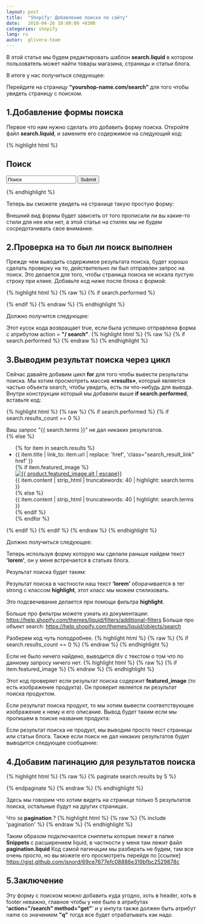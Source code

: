 ```yaml
---
layout: post
title:  "Shopify: Добавление поиска по сайту"
date:   2018-04-26 10:00:00 +0300
categories: shopify
lang: ru
autor:  glivera-team
---
```


В этой статье мы будем редактировать шаблон <b>search.liquid</b> в котором пользователь может найти товары магазина, страницы и статьи блога.

В итоге у нас получиться следующее:
<img alt="" src="../../../../i/search-1.jpg">

Перейдите на страницу <b>“yourshop-name.com/search”</b> для того чтобы увидеть страницу с поиском.

## 1.Добавление формы поиска

Первое что нам нужно сделать это добавить форму поиска. Откройте файл <b>search.liquid</b>, и замените его содержимое на следующий код:

{% highlight html %}
<h2 class="title_h2">Поиск</h2>
<div class="search">
	<form action="/search" method="get" class="search_form">
		<div class="search_row">
			<input class="search_input" type="text" name="q" value="Поиск">
			<input type="submit"  class="search_btn">
		</div>
	</form>
</div>
{% endhighlight %}

Теперь вы сможете увидеть на странице такую простую форму:
<img alt="" src="../../../../i/search-2.jpg">

Внешний вид формы будет зависеть от того прописали ли вы какие-то стили для нее или нет, в этой статье на стилях мы не будем сосредотачивать свое внимание.

## 2.Проверка на то был ли поиск выполнен

Прежде чем выводить содержимое результата поиска, будет хорошо сделать проверку на то, действительно ли был отправлен запрос на поиск. Это делается для того, чтобы страница поиска не искала пустую строку при клике. Добавьте код ниже после блока с формой:

{% highlight html %}
{% raw  %}
{% if search.performed %}

{% endif %}
{% endraw %}
{% endhighlight %}

Должно получится следующее:
<img alt="" src="../../../../i/search-3.jpg">

Этот кусок кода возвращает true, если была успешно отправлена форма с атрибутом action = <b>"/ search"</b>.
{% highlight html %}
{% raw %}
{% if search.performed %}
{% endraw %}
{% endhighlight %}

## 3.Выводим результат поиска через цикл

Сейчас давайте добавим цикл <b>for</b> для того чтобы вывести результаты поиска. Мы хотим просмотреть массив <b>«results»</b>, который является частью объекта search, чтобы увидеть, есть ли что-нибудь для вывода.
Внутри конструкции который мы добавили выше <b>if search.performed</b>, вставьте код:

{% highlight html %}
{% raw %}
{% if search.performed %}
	{% if search.results_count == 0 %}
		<div class="search_none">Ваш запрос <span class="search_none_result">"{{ search.terms }}"</span> не дал никаких результатов.</div>
	{% else %}
		<ul class="search_result">
			{% for item in search.results %}
				<li class="search_result_item">
					<div class="search_result_title">{{ item.title | link_to: item.url | replace: 'href', 'class="search_result_link" href' }}</div>
					{% if item.featured_image %}
						<div class="product">
							<a class="product_i_link" href="{{ item.url }}">
								<img class="product_img" src="{{ item.featured_image.src | product_img_url: 'small' }}" alt="{{ product.featured_image.alt | escape}}">
							</a>
						</div>
						<div class="search_result_text">{{ item.content | strip_html | truncatewords: 40 | highlight: search.terms }}</div>
						{% else %}
							<div class="search_result_text">{{ item.content | strip_html | truncatewords: 40 | highlight: search.terms }}</div>
					{% endif %}
				</li>
			{% endfor %}
		</ul>
	{% endif %}
{% endif %}
{% endraw %}
{% endhighlight %}

Должно получиться следующее:
<img alt="" src="../../../../i/search-4.jpg">

Теперь используя форму которую мы сделали раньше найдем текст <b>'lorem'</b>, он у меня встречается в статьях блога.

Результат поиска будет таким:
<img alt="" src="../../../../i/search-5.jpg">

Результат поиска в частности наш текст <b>‘lorem’</b> оборачивается в тег strong с классом <b>highlight</b>, этот класс мы можем стилизовать.

Это подсвечивание делается при помощи фильтра <b>highlight</b>.

Больше про фильтры можете узнать из документации: https://help.shopify.com/themes/liquid/filters/additional-filters
Больше про объект search: https://help.shopify.com/themes/liquid/objects/search

Разберем код чуть поподробнее.
{% highlight html %}
{% raw %}
{% if search.results_count == 0 %}
{% endraw %}
{% endhighlight %}

Если не было ничего найдено, выводится div с текстом о том что по данному запросу ничего нет.
{% highlight html %}
{% raw %}
{% if item.featured_image %}
{% endraw %}
{% endhighlight %}

Этот код проверяет если результат поиска содержит <b>featured_image</b> (то есть изображение продукта). Он проверит является ли результат поиска продуктом.

Если результат поиска продукт, то мы хотим вывести соответствующее изображение к нему и его описание. Вывод будет таким если мы пропишем в поиске название продукта:
<img alt="" src="../../../../i/search-6.jpg">

Если результат поиска не продукт, мы выводим просто текст страницы или статьи блога. Также если поиск не дал никаких результатов будет выводится следующее сообщение:
<img alt="" src="../../../../i/search-7.jpg">

## 4.Добавим пагинацию для результатов поиска

{% highlight html %}
{% raw %}
{% paginate search.results by 5 %}

{% endpaginate %}
{% endraw %}
{% endhighlight %}

Здесь мы говорим что хотим видеть на странице только 5 результатов поиска, остальные будут на других страницах.
<img alt="" src="../../../../i/search-8.jpg">

Что за <b>pagination</b> ?
{% highlight html %}
{% raw %}
{% include 'pagination' %}
{% endraw %}
{% endhighlight %}

Таким образом подключаются сниппеты которые лежат в папке <b>Snippets</b> с расширением liquid, в частности у меня там лежит файл <b>pagination.liquid</b> Код самой пагинации мы разбирать не будем, там все очень просто, но вы можете его просмотреть перейдя по [ссылке] https://gist.github.com/jsnord/69ce7677efc08886e319bfbc2529878c


## 5.Заключение

Эту форму с поиском можно добавить куда угодно, хоть в header, хоть в footer неважно, главное чтобы у нее было в атрибутах <b>'action="/search" method="get"</b>' и у инпута также должен быть атрибут name со значением <b>"q"</b> тогда все будет отрабатывать как надо.